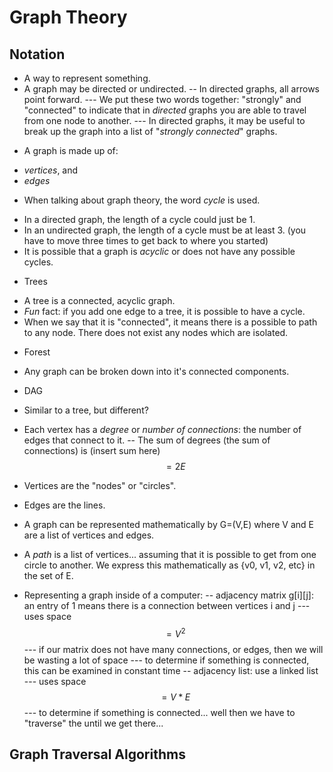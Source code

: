# Graph Theory
## Notation
- A way to represent something.
- A graph may be directed or undirected.
-- In directed graphs, all arrows point forward.
--- We put these two words together: "strongly" and "connected" to indicate that in _directed_ graphs you are able to travel from one node to another.
--- In directed graphs, it may be useful to break up the graph into a list of "_strongly connected_" graphs.

* A graph is made up of:
 - _vertices_, and
 - _edges_

* When talking about graph theory, the word _cycle_ is used.
 - In a directed graph, the length of a cycle could just be 1.
 - In an undirected graph, the length of a cycle must be at least 3. (you have to move three times to get back to where you started)
- It is possible that a graph is _acyclic_ or does not have any possible cycles.

* Trees
- A tree is a connected, acyclic graph.
- *Fun* fact: if you add one edge to a tree, it is possible to have a cycle.
- When we say that it is "connected", it means there is a possible to path to any node. There does not exist any nodes which are isolated.

* Forest
- Any graph can be broken down into it's connected components.

* DAG 
- Similar to a tree, but different?

- Each vertex has a _degree_ or *number of connections*: the number of edges that connect to it.
-- The sum of degrees (the sum of connections) is (insert sum here) $$ = 2E $$

- Vertices are the "nodes" or "circles".
- Edges are the lines.

- A graph can be represented mathematically by G=(V,E) where V and E are a list of vertices and edges.

- A _path_ is a list of vertices... assuming that it is possible to get from one circle to another. We express this mathematically as {v0, v1, v2, etc} in the set of E.

- Representing a graph inside of a computer:
-- adjacency matrix g[i][j]: an entry of 1 means there is a connection between vertices i and j
--- uses space $$ =V^2 $$
--- if our matrix does not have many connections, or edges, then we will be wasting a lot of space
--- to determine if something is connected, this can be examined in constant time
-- adjacency list: use a linked list
--- uses space $$ =V*E $$
--- to determine if something is connected... well then we have to "traverse" the until we get there...

## Graph Traversal Algorithms

